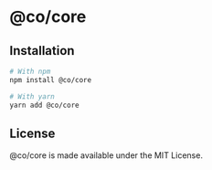 # @co/core

## Installation
```bash
# With npm
npm install @co/core

# With yarn
yarn add @co/core
```

## License
@co/core is made available under the MIT License.
